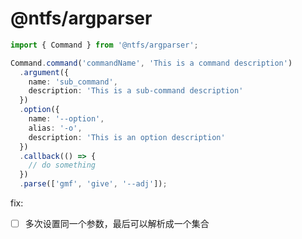 # @ntfs/argparser

```typescript
import { Command } from '@ntfs/argparser';

Command.command('commandName', 'This is a command description')
  .argument({
    name: 'sub_command',
    description: 'This is a sub-command description'
  })
  .option({
    name: '--option',
    alias: '-o',
    description: 'This is an option description'
  })
  .callback(() => {
    // do something
  })
  .parse(['gmf', 'give', '--adj']);
```

fix:

- [ ] 多次设置同一个参数，最后可以解析成一个集合

